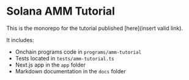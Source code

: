 # Solana AMM Tutorial

This is the monorepo for the tutorial published [here](insert valid link).

It includes:
- Onchain programs code in `programs/amm-tutorial`
- Tests located in `tests/amm-tutorial.ts`
- Next.js app in the `app` folder
- Markdown documentation in the `docs` folder